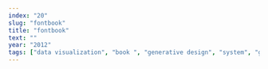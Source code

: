 ```yaml
---
index: "20"
slug: "fontbook"
title: "fontbook"
text: ""
year: "2012"
tags: ["data visualization", "book ", "generative design", "system", "generative book", "basil-js"]
---
```

